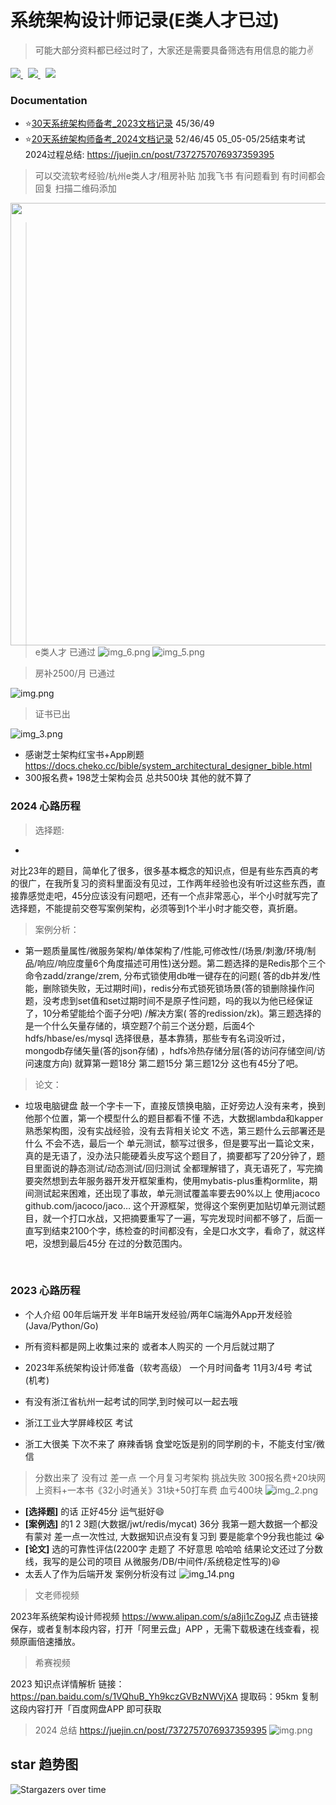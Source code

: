 # 系统架构设计师记录(E类人才已过)

> 可能大部分资料都已经过时了，大家还是需要具备筛选有用信息的能力✌️
<!-- PROJECT SHIELDS -->

<a href="https://github.com/hakusai22/System_Architect/">
    <img src="https://img.shields.io/github/contributors/hakusai22/System_Architect" >
</a>
&nbsp;
<a href="https://github.com/hakusai22/System_Architect/">
    <img src="https://img.shields.io/github/forks/hakusai22/System_Architect" >
</a>
&nbsp;
<a href="https://github.com/hakusai22/System_Architect/">
    <img src="https://img.shields.io/github/stars/hakusai22/System_Architect" >
</a>

<!-- PROJECT LOGO -->

### Documentation

- ⭐️[30天系统架构师备考_2023文档记录](README_2023.md) 45/36/49
- ⭐️[20天系统架构师备考_2024文档记录](README_2024.md) 52/46/45 05_05-05/25结束考试 2024过程总结: https://juejin.cn/post/7372757076937359395

> 可以交流软考经验/杭州e类人才/租房补贴 加我飞书 有问题看到 有时间都会回复 扫描二维码添加
<img src="img_4.png" align="left" width="656" height="708"   alt=""/>
<br/>

> e类人才 已通过
![img_6.png](img_6.png)
![img_5.png](img_5.png)


> 房补2500/月 已通过

![img.png](img.png)
> 证书已出

![img_3.png](img_3.png)
- 感谢芝士架构红宝书+App刷题 https://docs.cheko.cc/bible/system_architectural_designer_bible.html
- 300报名费+ 198芝士架构会员 总共500块 其他的就不算了

### 2024 心路历程

> 选择题:
-
对比23年的题目，简单化了很多，很多基本概念的知识点，但是有些东西真的考的很广，在我所复习的资料里面没有见过，工作两年经验也没有听过这些东西，直接靠感觉走吧，45分应该没有问题吧，还有一个点非常恶心，半个小时就写完了选择题，不能提前交卷写案例架构，必须等到1个半小时才能交卷，真折磨。

> 案例分析：
- 第一题质量属性/微服务架构/单体架构了/性能,可修改性/(场景/刺激/环境/制品/响应/响应度量6个角度描述可用性)送分题。第二题选择的是Redis那个三个命令zadd/zrange/zrem, 分布式锁使用db唯一键存在的问题(
  答的db并发/性能，删除锁失败，无过期时间)，redis分布式锁死锁场景(答的锁删除操作问题，没考虑到set值和set过期时间不是原子性问题，吗的我以为他已经保证了，10分希望能给个面子分吧)
  /解决方案(
  答的redission/zk)。第三题选择的是一个什么矢量存储的，填空题7个前三个送分题，后面4个hdfs/hbase/es/mysql 选择很悬，基本靠猜，那些专有名词没听过，mongodb存储矢量(答的json存储)
  ，hdfs冷热存储分层(答的访问存储空间/访问速度方向) 就算第一题18分 第二题15分 第三题12分 这也有45分了吧。

> 论文：

- 垃圾电脑键盘 敲一个字卡一下，直接反馈换电脑，正好旁边人没有来考，换到他那个位置，第一个模型什么的题目都看不懂 不选，大数据lambda和kapper熟悉架构图，没有实战经验，没有去背相关论文 不选，第三题什么云部署还是什么
  不会不选，最后一个 单元测试，额写过很多，但是要写出一篇论文来，真的是无语了，没办法只能硬着头皮写这个题目了，摘要都写了20分钟了，题目里面说的静态测试/动态测试/回归测试
  全都理解错了，真无语死了，写完摘要突然想到去年服务器开发开框架重构，使用mybatis-plus重构ormlite，期间测试起来困难，还出现了事故，单元测试覆盖率要去90%以上 使用jacoco
  github.com/jacoco/jaco…
  这个开源框架，觉得这个案例更加贴切单元测试题目，就一个打口水战，又把摘要重写了一遍，写完发现时间都不够了，后面一直写到结束2100个字，练检查的时间都没有，全是口水文字，看命了，就这样吧，没想到最后45分 在过的分数范围内。

<br>

### 2023 心路历程

- 个人介绍 00年后端开发 半年B端开发经验/两年C端海外App开发经验 (Java/Python/Go)
- 所有资料都是网上收集过来的 或者本人购买的 一个月后就过期了
- 2023年系统架构设计师准备（软考高级） 一个月时间备考 11月3/4号 考试 (机考)
- 有没有浙江省杭州一起考试的同学,到时候可以一起去哦
- 浙江工业大学屏峰校区 考试

- 浙工大很美 下次不来了 麻辣香锅 食堂吃饭是别的同学刷的卡，不能支付宝/微信

> 分数出来了 没有过 差一点 一个月复习考架构 挑战失败 300报名费+20块网上资料+一本书《32小时通关》31块+50打车费 血亏400块
![img_2.png](img_2.png)

- <b>[选择题]</b> 的话 正好45分 运气挺好😄
- <b>[案例选]</b> 的1 2 3题(大数据/jwt/redis/mycat)  36分 我第一题大数据一个都没有蒙对 差一点一次性过, 大数据知识点没有复习到 要是能拿个9分我也能过 😭
- <b>[论文]</b> 选的可靠性评估(2200字 走题了 不好意思 哈哈哈 结果论文还过了分数线，我写的是公司的项目 从微服务/DB/中间件/系统稳定性写的)😆
- 太丢人了作为后端开发 案例分析没有过
  ![img_14.png](image/img_14.png)

> 文老师视频

2023年系统架构设计师视频
https://www.alipan.com/s/a8ji1cZogJZ
点击链接保存，或者复制本段内容，打开「阿里云盘」APP ，无需下载极速在线查看，视频原画倍速播放。

> 希赛视频

2023 知识点详情解析
链接：https://pan.baidu.com/s/1VQhuB_Yh9kczGVBzNWVjXA
提取码：95km
复制这段内容打开「百度网盘APP 即可获取

<!-- links -->

> 2024 总结
https://juejin.cn/post/7372757076937359395
![img.png](image/img_24.png)

[your-project-path]:hakusai22/System_Architect

[contributors-shield]: https://img.shields.io/github/contributors/hakusai22/System_Architect.svg?style=for-the-badge

[contributors-url]: https://github.com/hakusai22/System_Architect/graphs/contributors

[forks-shield]: https://img.shields.io/github/forks/hakusai22/System_Architect.svg?style=for-the-badge

[forks-url]: https://github.com/hakusai22/System_Architect/network/members

[stars-shield]: https://img.shields.io/github/stars/hakusai22/System_Architect.svg?style=for-the-badge

[stars-url]: https://github.com/hakusai22/System_Architect/stargazers

[issues-shield]: https://img.shields.io/github/issues/hakusai22/System_Architect.svg?style=for-the-badge

[issues-url]: https://img.shields.io/github/issues/hakusai22/System_Architect.svg

[license-shield]: https://img.shields.io/github/license/hakusai22/System_Architect.svg?style=for-the-badge

[license-url]: https://github.com/hakusai22/System_Architect/blob/main/LICENSE

[linkedin-shield]: https://img.shields.io/badge/-LinkedIn-black.svg?style=for-the-badge&logo=linkedin&colorB=555

[linkedin-url]: https://linkedin.com/in/xxxx

## star 趋势图

![Stargazers over time](https://starchart.cc/hakusai22/System_Architect.svg)
